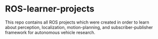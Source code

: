 # ROS-learner-projects
This repo contains all ROS projects which were created in order to learn about perception, localization, motion-planning, and subscriber-publisher framework for autonomous vehicle research.
